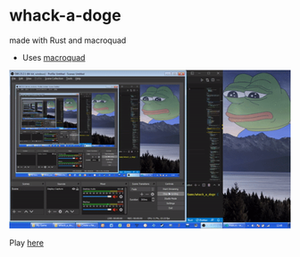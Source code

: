 # whack-a-doge
made with Rust and macroquad

* Uses [macroquad](https://macroquad.rs/)

<img src="https://github.com/pepega90/whack-a-doge/blob/main/whack.gif" />

Play [here](https://loving-bardeen-2c0e3c.netlify.app/)
